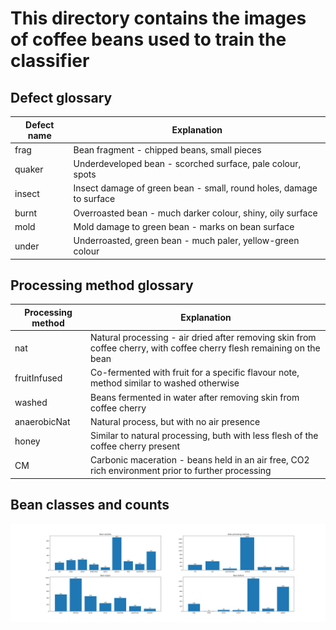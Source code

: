 # This directory contains the images of coffee beans used to train the classifier

## Defect glossary

| Defect name | Explanation                                                         |
|-------------|---------------------------------------------------------------------|
| frag        | Bean fragment - chipped beans, small pieces                         |
| quaker      | Underdeveloped bean - scorched surface, pale colour, spots          |
| insect      | Insect damage of green bean - small, round holes, damage to surface |
| burnt       | Overroasted bean - much darker colour, shiny, oily surface          |
| mold        | Mold damage to green bean - marks on bean surface                   |
| under       | Underroasted, green bean - much paler, yellow-green colour          |


## Processing method glossary

| Processing method | Explanation                                                                                                           |
|-------------------|-----------------------------------------------------------------------------------------------------------------------|
| nat               | Natural processing - air dried after removing skin from coffee cherry, with coffee cherry flesh remaining on the bean |
| fruitInfused      | Co-fermented with fruit for a specific flavour note, method similar to washed otherwise                               |
| washed            | Beans fermented in water after removing skin from coffee cherry                                                       |
| anaerobicNat      | Natural process, but with no air presence                                                                             |
| honey             | Similar to natural processing, buth with less flesh of the coffee cherry present                                      |
| CM                | Carbonic maceration - beans held in an air free, CO2 rich environment prior to further processing                     |

## Bean classes and counts

![bean class breakdowns](bean-class-breakdowns.png)